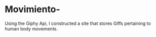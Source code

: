 # Movimiento-
Using the Giphy Api, I constructed a site that stores Giffs pertaining to human body movements. 
